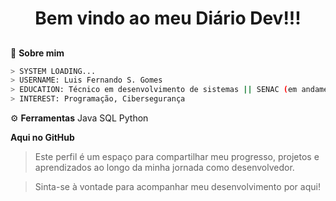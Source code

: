 <div align="center">

  # Bem vindo ao meu Diário Dev!!!
 
</div>

##

🧠 **Sobre mim**
```bash
> SYSTEM LOADING...
> USERNAME: Luis Fernando S. Gomes
> EDUCATION: Técnico em desenvolvimento de sistemas || SENAC (em andamento)
> INTEREST: Programação, Cibersegurança
```

⚙️ **Ferramentas**
Java
SQL
Python

**Aqui no GitHub**
> Este perfil é um espaço para compartilhar meu progresso, projetos e aprendizados ao longo da minha jornada como desenvolvedor.

> Sinta-se à vontade para acompanhar meu desenvolvimento por aqui!
